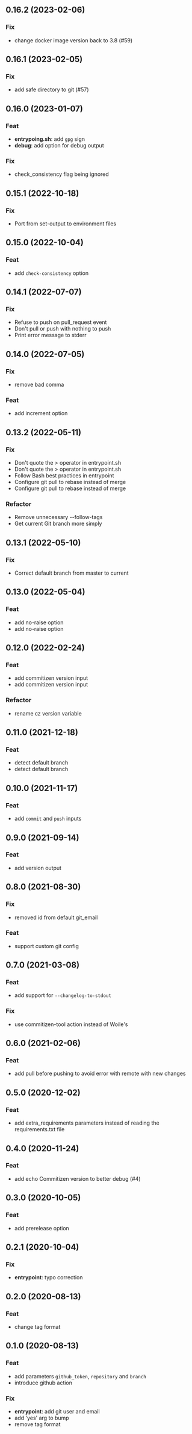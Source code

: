 ## 0.16.2 (2023-02-06)

### Fix

- change docker image version back to 3.8 (#59)

## 0.16.1 (2023-02-05)

### Fix

- add safe directory to git (#57)

## 0.16.0 (2023-01-07)

### Feat

- **entrypoing.sh**: add `gpg` sign
- **debug**: add option for debug output

### Fix

- check_consistency flag being ignored

## 0.15.1 (2022-10-18)

### Fix

- Port from set-output to environment files

## 0.15.0 (2022-10-04)

### Feat

- add `check-consistency` option

## 0.14.1 (2022-07-07)

### Fix

- Refuse to push on pull_request event
- Don't pull or push with nothing to push
- Print error message to stderr

## 0.14.0 (2022-07-05)

### Fix

- remove bad comma

### Feat

- add increment option

## 0.13.2 (2022-05-11)

### Fix

- Don't quote the > operator in entrypoint.sh
- Don't quote the > operator in entrypoint.sh
- Follow Bash best practices in entrypoint
- Configure git pull to rebase instead of merge
- Configure git pull to rebase instead of merge

### Refactor

- Remove unnecessary --follow-tags
- Get current Git branch more simply

## 0.13.1 (2022-05-10)

### Fix

- Correct default branch from master to current

## 0.13.0 (2022-05-04)

### Feat

- add no-raise option
- add no-raise option

## 0.12.0 (2022-02-24)

### Feat

- add commitizen version input
- add commitizen version input

### Refactor

- rename cz version variable

## 0.11.0 (2021-12-18)

### Feat

- detect default branch
- detect default branch

## 0.10.0 (2021-11-17)

### Feat

- add `commit` and `push` inputs

## 0.9.0 (2021-09-14)

### Feat

- add version output

## 0.8.0 (2021-08-30)

### Fix

- removed id from default git_email

### Feat

- support  custom git config

## 0.7.0 (2021-03-08)

### Feat

- add support for `--changelog-to-stdout`

### Fix

- use commitizen-tool action instead of Woile's

## 0.6.0 (2021-02-06)

### Feat

- add pull before pushing to avoid error with remote with new changes

## 0.5.0 (2020-12-02)

### Feat

- add extra_requirements parameters instead of reading the requirements.txt file

## 0.4.0 (2020-11-24)

### Feat

- add echo Commitizen version to better debug (#4)

## 0.3.0 (2020-10-05)

### Feat

- add prerelease option

## 0.2.1 (2020-10-04)

### Fix

- **entrypoint**: typo correction

## 0.2.0 (2020-08-13)

### Feat

- change tag format

## 0.1.0 (2020-08-13)

### Feat

- add parameters `github_token`, `repository` and `branch`
- introduce github action

### Fix

- **entrypoint**: add git user and email
- add 'yes' arg to bump
- remove tag format
